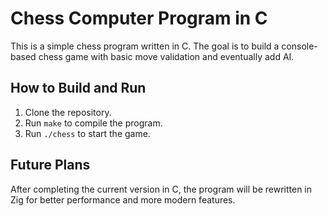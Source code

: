 # Chess Computer Program in C

This is a simple chess program written in C. The goal is to build a console-based chess game with basic move validation and eventually add AI.

## How to Build and Run
1. Clone the repository.
2. Run `make` to compile the program.
3. Run `./chess` to start the game.

## Future Plans
After completing the current version in C, the program will be rewritten in Zig for better performance and more modern features.
